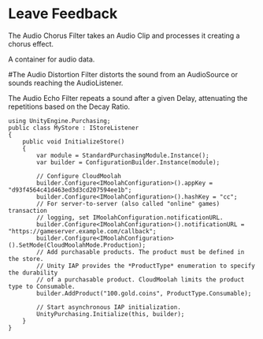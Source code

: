 Leave Feedback
==================

The Audio Chorus Filter takes an Audio Clip and processes it creating a chorus effect.

A container for audio data.

#The Audio Distortion Filter distorts the sound from an AudioSource or sounds reaching the AudioListener.

The Audio Echo Filter repeats a sound after a given Delay, attenuating the repetitions based on the Decay Ratio.




```
using UnityEngine.Purchasing;
public class MyStore : IStoreListener
{
    public void InitializeStore()
    {
        var module = StandardPurchasingModule.Instance();
        var builder = ConfigurationBuilder.Instance(module);

        // Configure CloudMoolah
        builder.Configure<IMoolahConfiguration>().appKey = "d93f4564c41d463ed3d3cd207594ee1b";
        builder.Configure<IMoolahConfiguration>().hashKey = "cc";
        // For server-to-server (also called "online" games) transaction
        // logging, set IMoolahConfiguration.notificationURL.
        builder.Configure<IMoolahConfiguration>().notificationURL = "https://gameserver.example.com/callback";
        builder.Configure<IMoolahConfiguration>().SetMode(CloudMoolahMode.Production);
        // Add purchasable products. The product must be defined in the store.
        // Unity IAP provides the *ProductType* enumeration to specify the durability 
        // of a purchasable product. CloudMoolah limits the product type to Consumable. 
        builder.AddProduct("100.gold.coins", ProductType.Consumable);

        // Start asynchronous IAP initialization.
        UnityPurchasing.Initialize(this, builder);
    }
}
```
